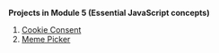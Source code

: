 **Projects in Module 5 (Essential JavaScript concepts)**
</br>
1. [Cookie Consent](https://github.com/AbdurrahmanAshraf/Scrimba_Module5_Essential-JS-concepts/tree/main/1-%20Cookie_Consent)
2. [Meme Picker](https://github.com/AbdurrahmanAshraf/Scrimba_Module5_Essential-JS-concepts/tree/main/2-Meme_Picker)

